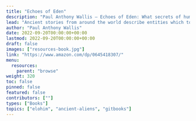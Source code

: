```yaml
---
title: "Echoes of Eden"
description: "Paul Anthony Wallis — Echoes of Eden: What secrets of human potential were buried with our ancestors' memories of ET contact? (2022)"
lead: "Ancient stories from around the world describe entities which today we would call ETs. What other secrets lie hidden in the world's ancestral narratives? From Senate briefings in Washington DC to secret ceremonies in southern Africa, from strange phenomena in Australia and Iraq to mysterious encounters in modern Brazil and ancient Greece, Echoes of Eden will take you around the globe to discover why Military, Intelligence and other government agencies are so interested in archeology, indigenous rituals and traditional initiation practices. What is the connection between higher cognitive powers like remote viewing and precognition and ET contact in the deep past? And what are the implications for you and me?"
author: "Paul Anthony Wallis"
date: 2022-09-20T00:00:00+00:00
lastmod: 2022-09-20T00:00:00+00:00
draft: false
images: ["resources-book.jpg"]
link: "https://www.amazon.com/dp/0645418307/"
menu:
  resources:
    parent: "browse"
weight: 320
toc: false
pinned: false
featured: false
contributors: [""]
types: ["Books"]
topics: ["elohim", "ancient-aliens", "gitbooks"]
---
```

